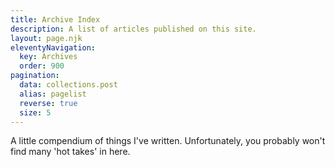 ```yaml
---
title: Archive Index
description: A list of articles published on this site.
layout: page.njk
eleventyNavigation:
  key: Archives
  order: 900
pagination:
  data: collections.post
  alias: pagelist
  reverse: true
  size: 5
---
```


A little compendium of things I've written. Unfortunately, you probably won't find many 'hot takes' in here.
